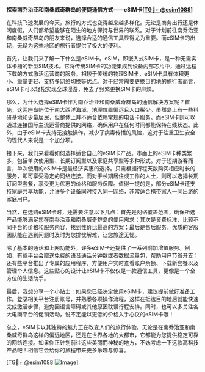 **探索南乔治亚和南桑威奇群岛的便捷通信方式——eSIM卡[[TG💪+ @esim1088](https://t.me/s/esim1088)]**

在科技飞速发展的今天，旅行的方式也变得越来越多样化。无论是商务出行还是休闲度假，人们都希望能够在陌生的地方保持与世界的联系。对于计划前往南乔治亚和南桑威奇群岛的朋友来说，选择合适的通信工具显得尤为重要。而eSIM卡的出现，无疑为这些地区的旅行者提供了极大的便利。

首先，让我们来了解一下什么是eSIM卡。eSIM，即嵌入式SIM卡，是一种无需实体卡槽的新型SIM技术。它将传统SIM卡的功能集成到设备内部芯片中，通过远程下载的方式激活运营商的服务。相较于传统的物理SIM卡，eSIM卡具有体积更小、重量更轻、支持多网络切换等优点。对于经常需要更换目的地的旅行者而言，eSIM卡可以轻松实现全球漫游，免去了频繁更换SIM卡的麻烦。

那么，为什么选择eSIM卡作为南乔治亚和南桑威奇群岛的通信解决方案呢？首先，这两座岛屿位于南大西洋海域，地理位置偏远且人口稀少。虽然岛上有一些科研基地和少量居民，但整体上并不适合依赖常规的电话卡服务。而eSIM卡则可以通过连接国际主流运营商提供的网络，确保用户在任何时间都能保持在线状态。此外，由于eSIM卡支持无接触操作，减少了病毒传播的风险，这对于注重卫生安全的现代人来说是一个加分项。

接下来，我们来看看如何选择适合自己的eSIM卡产品。市面上的eSIM卡种类繁多，包括单次使用型、长期订阅型以及家庭共享型等多种形式。对于短期游客而言，单次使用的eSIM卡是最经济实惠的选择。只需根据行程天数购买相应时长的服务，即可享受稳定的网络连接。而对于长期居住或工作的人士，则可以选择长期订阅型套餐，享受更为优惠的价格和服务保障。值得一提的是，部分eSIM卡还支持家庭共享功能，允许多个设备同时接入同一网络，非常适合携带家人一同出游的家庭用户。

当然，在选购eSIM卡时，还需要注意以下几点：首先是网络覆盖范围，确保所选产品能够满足您在南乔治亚和南桑威奇群岛的使用需求；其次是资费标准，比较不同平台的价格和服务内容，找到性价比最高的方案；最后是售后服务，优质的客服团队能在遇到问题时及时为您排忧解难，让您旅途无忧。

除了基本的通话和上网功能外，许多eSIM卡还提供了一系列附加增值服务。例如，有些平台会赠送免费的语音通话分钟数或者数据流量包，帮助用户节省开支；还有些平台推出了专属的应用程序，方便用户实时查看账户余额、下载新套餐以及管理个人信息。这些贴心的设计让eSIM卡不仅仅是一款通信工具，更像是一个全方位的生活助手。

最后，我想分享一个小贴士：如果您已经决定使用eSIM卡，建议提前做好准备工作。登录相关平台注册账号，并熟悉各项操作流程，这样在抵达目的地后就能快速完成激活步骤，避免因语言障碍或其他原因耽误行程安排。同时，也可以多关注各大电商平台的促销活动，说不定能以更低的价格入手心仪的eSIM卡哦！

总之，eSIM卡以其独特的魅力正在改变人们的旅行体验。无论是在南乔治亚和南桑威奇群岛这样的偏远地区，还是在世界各地的大都市，它都能为您提供稳定可靠的网络连接。如果你正计划前往这些美丽而神秘的地方，不妨考虑一下这款高科技产品吧！相信它会给你的旅程带来更多乐趣与惊喜。

[[TG💪+ @esim1088](https://t.me/s/esim1088) ![Image](https://i.postimg.cc/4NQfJmqS/Snipaste-2025-05-13-00-14-12.png)]